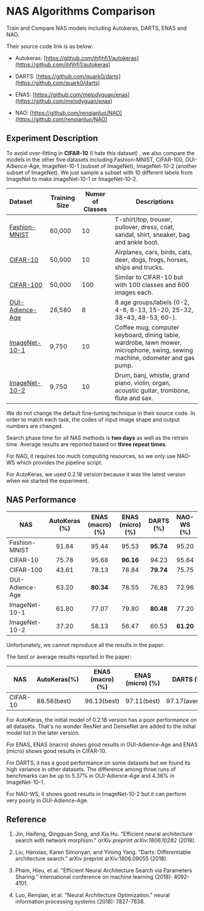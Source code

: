 # NAS Algorithms Comparison
Train and Compare NAS models including Autokeras, DARTS, ENAS and NAO.

Their source code link is as below:

- Autokeras: [https://github.com/jhfjhfj1/autokeras](https://github.com/jhfjhfj1/autokeras)

- DARTS: [https://github.com/quark0/darts](https://github.com/quark0/darts)

- ENAS: [https://github.com/melodyguan/enas](https://github.com/melodyguan/enas)

- NAO: [https://github.com/renqianluo/NAO](https://github.com/renqianluo/NAO)

## Experiment Description

To avoid over-fitting in **CIFAR-10** (I hate this dataset) , we also compare the models in the other five datasets including Fashion-MNIST, CIFAR-100, OUI-Adience-Age, ImageNet-10-1 (subset of ImageNet), ImageNet-10-2 (another subset of ImageNet). We just sample a subset with 10 different labels from ImageNet to make ImageNet-10-1 or ImageNet-10-2.



| Dataset                                                      | Training Size | Numer of Classes | Descriptions                                                 |
| :----------------------------------------------------------- | ------------- | ---------------- | ------------------------------------------------------------ |
| [Fashion-MNIST](<https://github.com/zalandoresearch/fashion-mnist>) | 60,000        | 10               | T-shirt/top, trouser, pullover, dress, coat, sandal, shirt, sneaker, bag and ankle boot. |
| [CIFAR-10](<https://www.cs.toronto.edu/~kriz/cifar.html>)    | 50,000        | 10               | Airplanes, cars, birds, cats, deer, dogs, frogs, horses, ships and trucks. |
| [CIFAR-100](<https://www.cs.toronto.edu/~kriz/cifar.html>)   | 50,000        | 100              | Similar to CIFAR-10 but with 100 classes and 600 images each. |
| [OUI-Adience-Age](<https://talhassner.github.io/home/projects/Adience/Adience-data.html>) | 26,580        | 8                | 8 age groups/labels (0-2, 4-6, 8-13, 15-20, 25-32, 38-43, 48-53, 60-). |
| [ImageNet-10-1](<http://www.image-net.org/>)                 | 9,750         | 10               | Coffee mug, computer keyboard, dining table, wardrobe, lawn mower, microphone, swing, sewing machine, odometer and gas pump. |
| [ImageNet-10-2](<http://www.image-net.org/>)                 | 9,750         | 10               | Drum, banj, whistle, grand piano, violin, organ, acoustic guitar, trombone, flute and sax. |



We do not change the default fine-tuning technique in their source code. In order to match each task, the codes of input image shape and output numbers are changed.  

Search phase time for all NAS methods is **two days** as well as the retrain time.  Average results are reported based on **three repeat times**.

For NAO, it requires too much computing resources, so we only use NAO-WS which provides the pipeline script.

For AutoKeras, we used  0.2.18 version because it was the latest version when we started the experiment.

## NAS Performance 

| NAS             | AutoKeras (%) | ENAS (macro) (%) | ENAS (micro) (%) | DARTS (%) | NAO-WS (%) |
| --------------- | :-----------: | :--------------: | :--------------: | :-------: | :--------: |
| Fashion-MNIST   |     91.84     |      95.44       |      95.53       | **95.74** |   95.20    |
| CIFAR-10        |     75.78     |      95.68       |    **96.16**     |   94.23   |   95.64    |
| CIFAR-100       |     43.61     |      78.13       |      78.84       | **79.74** |   75.75    |
| OUI-Adience-Age |     63.20     |    **80.34**     |      78.55       |   76.83   |   72.96    |
| ImageNet-10-1   |     61.80     |      77.07       |      79.80       | **80.48** |   77.20    |
| ImageNet-10-2   |     37.20     |      58.13       |      56.47       |   60.53   | **61.20**  |



Unfortunately, we cannot reproduce all the results in the paper. 

The best or average results reported in the paper:

| NAS       | AutoKeras(%) | ENAS (macro) (%) | ENAS (micro) (%) |   DARTS (%)    | NAO-WS (%)  |
| --------- | ------------ | :--------------: | :--------------: | :------------: | :---------: |
| CIFAR- 10 | 88.56(best)  |   96.13(best)    |   97.11(best)    | 97.17(average) | 96.47(best) |



For AutoKeras, the initial model of 0.2.18 version has a poor performance on all datasets. That's no wonder ResNet and DenseNet are added to the initial model list in the later version.

For ENAS, ENAS (macro) shows good results in OUI-Adience-Age and ENAS (micro)  shows good results in CIFAR-10. 

For DARTS, it has a good performance on some datasets but we found its high variance in other datasets. The difference among three runs of benchmarks can be up to 5.37% in OUI-Adience-Age and 4.36% in ImageNet-10-1.

For NAO-WS, it shows good results in ImageNet-10-2 but it can perform very poorly in OUI-Adience-Age.

## Reference

1. Jin, Haifeng, Qingquan Song, and Xia Hu. "Efficient neural architecture search with network morphism." *arXiv preprint arXiv:1806.10282* (2018).

2. Liu, Hanxiao, Karen Simonyan, and Yiming Yang. "Darts: Differentiable architecture search." arXiv preprint arXiv:1806.09055 (2018).

3. Pham, Hieu, et al. "Efficient Neural Architecture Search via Parameters Sharing." international conference on machine learning (2018): 4092-4101.

4. Luo, Renqian, et al. "Neural Architecture Optimization." neural information processing systems (2018): 7827-7838.

   

